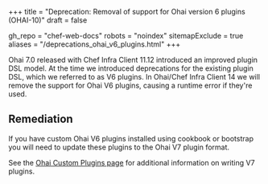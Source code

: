 +++
title = "Deprecation: Removal of support for Ohai version 6 plugins (OHAI-10)"
draft = false

gh_repo = "chef-web-docs"
robots = "noindex"
sitemapExclude = true
aliases = "/deprecations_ohai_v6_plugins.html"
+++

Ohai 7.0 released with Chef Infra Client 11.12 introduced an improved plugin
DSL model. At the time we introduced deprecations for the existing
plugin DSL, which we referred to as V6 plugins. In Ohai/Chef Infra Client 14
we will remove the support for Ohai V6 plugins, causing a runtime error
if they're used.

## Remediation

If you have custom Ohai V6 plugins installed using cookbook or bootstrap
you will need to update these plugins to the Ohai V7 plugin format.

See the [Ohai Custom Plugins page](/ohai_custom/) for additional
information on writing V7 plugins.
